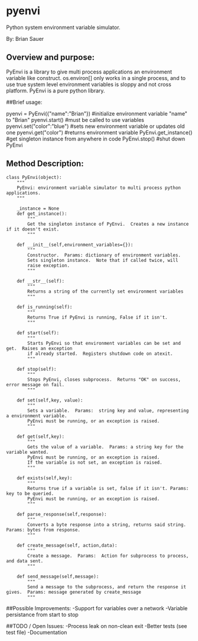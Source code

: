 pyenvi
======

Python system environment variable simulator.

By: Brian Sauer

## Overview and purpose:

PyEnvi is a library to give multi process applications an environment variable
like construct.  os.environ[] only works in a single process, and to use true
system level environment variables is sloppy and not cross platform.  PyEnvi is
a pure python library.

##Brief usage:

pyenvi = PyEnvi({"name":"Brian"})           #initialize environment variable "name" to "Brian"
pyenvi.start()                              #must be called to use variables
pyenvi.set("color":"blue")                  #sets new environment variable or updates old one
pyenvi.get("color")                         #returns environment variable
PyEnvi.get_instance()                       #get singleton instance from anywhere in code
PyEnvi.stop()                               #shut down PyEnvi

## Method Description:

    class PyEnvi(object):
        """
        PyEnvi: environment variable simulator to multi process python applications.
        """
        
        _instance = None
        def get_instance():
            """
            Get the singleton instance of PyEnvi.  Creates a new instance if it doesn't exist.
            """
        
        def __init__(self,environment_variables={}):
            """
            Constructor.  Params: dictionary of environment variables.
            Sets singleton instance.  Note that if called twice, will 
            raise exception.
            """
    
        def __str__(self):
            """
            Returns a string of the currently set environment variables
            """
        
        def is_running(self):
            """
            Returns True if PyEnvi is running, False if it isn't.
            """
        
        def start(self):
            """
            Starts PyEnvi so that environment variables can be set and get.  Raises an exception
            if already started.  Registers shutdown code on atexit.
            """
        
        def stop(self):
            """
            Stops PyEnvi, closes subprocess.  Returns "OK" on success, error message on fail.
            """            
                    
        def set(self,key, value):
            """
            Sets a variable.  Params:  string key and value, representing a environment variable.
            PyEnvi must be running, or an exception is raised.
            """
                    
        def get(self,key):
            """
            Gets the value of a variable.  Params: a string key for the variable wanted.
            PyEnvi must be running, or an exception is raised.
            If the variable is not set, an exception is raised.
            """
                    
        def exists(self,key):
            """
            Returns true if a variable is set, false if it isn't. Params:  key to be queried.
            PyEnvi must be running, or an exception is raised.
            """
            
        def parse_response(self,response):
            """
            Converts a byte response into a string, returns said string.  Params: bytes from response.
            """
        
        def create_message(self, action,data):
            """
            Create a message.  Params:  Action for subprocess to process, and data sent.
            """
        
        def send_message(self,message):
            """
            Send a message to the subprocess, and return the response it gives.  Params: message generated by create_message
            """

##Possible Improvements:
    -Support for variables over a network
    -Variable persistance from start to stop

##TODO / Open Issues:
    -Process leak on non-clean exit
    -Better tests (see test file)
    -Documentation
